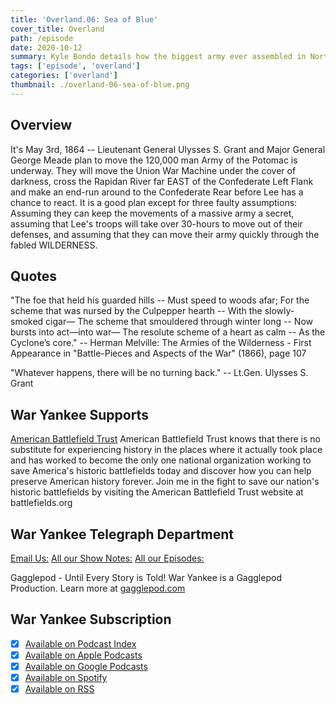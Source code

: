 ```yaml
---
title: 'Overland.06: Sea of Blue'
cover_title: Overland
path: /episode
date: 2020-10-12
summary: Kyle Bondo details how the biggest army ever assembled in North American moves across the Rapidan River and into the fabled Wilderness.
tags: ['episode', 'overland']
categories: ['overland']
thumbnail: ./overland-06-sea-of-blue.png
---
```


## Overview

It's May 3rd, 1864 -- Lieutenant General Ulysses S. Grant and Major General George Meade plan to move the 120,000 man Army of the Potomac is underway. They will move the Union War Machine under the cover of darkness, cross the Rapidan River far EAST of the Confederate Left Flank and make an end-run around to the Confederate Rear before Lee has a chance to react. It is a good plan except for three faulty assumptions: Assuming they can keep the movements of a massive army a secret, assuming that Lee's troops will take over 30-hours to move out of their defenses, and assuming that they can move their army quickly through the fabled WILDERNESS.

## Quotes

"The foe that held his guarded hills -- Must speed to woods afar;
For the scheme that was nursed by the Culpepper hearth -- With the slowly-smoked cigar—
The scheme that smouldered through winter long -- Now bursts into act—into war—
The resolute scheme of a heart as calm -- As the Cyclone’s core."
-- Herman Melville: The Armies of the Wilderness - First Appearance in "Battle-Pieces and Aspects of the War" (1866), page 107 

"Whatever happens, there will be no turning back."
-- Lt.Gen. Ulysses S. Grant

## War Yankee Supports 

[American Battlefield Trust](https://battlefields.org)
American Battlefield Trust knows that there is no substitute for experiencing history in the places where it actually took place and has worked to become the only one national organization working to save America\'s historic battlefields today and discover how you can help preserve American history forever. Join me in the fight to save our nation\'s historic battlefields by visiting the American Battlefield Trust website at  battlefields.org

## War Yankee Telegraph Department
[Email Us:](mailto:thewaryankee@gmail.com)
[All our Show Notes:](http://waryankee.com)
[All our Episodes:](http://waryankee.libsyn.com)

Gagglepod - Until Every Story is Told! 
War Yankee is a Gagglepod Production. Learn more at [gagglepod.com](http://gagglepod.com)

## War Yankee Subscription
- [x] [Available on Podcast Index](https://podcastindex.org/podcast/452056)
- [x] [Available on Apple Podcasts]("https://podcasts.apple.com/us/podcast/war-yankee/id1522169260\")
- [x] [Available on Google Podcasts]("https://podcasts.google.com/u/1/feed/aHR0cHM6Ly93YXJ5YW5rZWUubGlic3luLmNvbS9yc3M\")
- [x] [Available on Spotify]("https://open.spotify.com/show/0ZUjVf8xGNunKioJR2nGes\")
- [x] [Available on RSS]("https://waryankee.libsyn.com/rss")